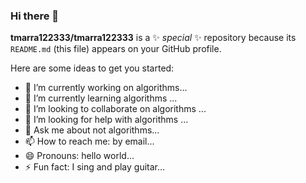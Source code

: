 ### Hi there 👋


**tmarra122333/tmarra122333** is a ✨ _special_ ✨ repository because its `README.md` (this file) appears on your GitHub profile.

Here are some ideas to get you started:

- 🔭 I’m currently working on algorithms...
- 🌱 I’m currently learning algorithms ...
- 👯 I’m looking to collaborate on algorithms ...
- 🤔 I’m looking for help with algorithms ...
- 💬 Ask me about not algorithms...
- 📫 How to reach me: by email...
- 😄 Pronouns: hello world...
- ⚡ Fun fact: I sing and play guitar...

